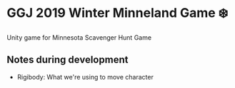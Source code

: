 # GGJ 2019 Winter Minneland Game ❄️ 

Unity game for Minnesota Scavenger Hunt Game



## Notes during development

- Rigibody: What we're using to move character